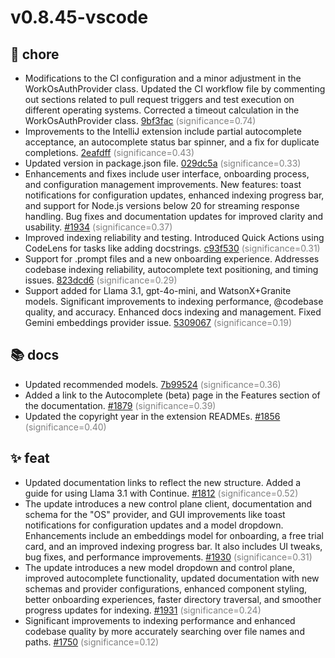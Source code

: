 # v0.8.45-vscode
## 🔧 chore
- Modifications to the CI configuration and a minor adjustment in the WorkOsAuthProvider class. Updated the CI workflow file by commenting out sections related to pull request triggers and test execution on different operating systems. Corrected a timeout calculation in the WorkOsAuthProvider class. [9bf3fac](https://github.com/continuedev/continue/commit/9bf3facee0f722ea082054698f8d74fa4c5168ad) <span style='color:grey;'>(significance=0.74)</span>
- Improvements to the IntelliJ extension include partial autocomplete acceptance, an autocomplete status bar spinner, and a fix for duplicate completions. [2eafdff](https://github.com/continuedev/continue/commit/2eafdff54b1a77c6d403fa26a64c6793d7a4dfb9) <span style='color:grey;'>(significance=0.43)</span>
- Updated version in package.json file. [029dc5a](https://github.com/continuedev/continue/commit/029dc5aceac1df7cbde5f955f693a86c647eab61) <span style='color:grey;'>(significance=0.33)</span>
- Enhancements and fixes include user interface, onboarding process, and configuration management improvements. New features: toast notifications for configuration updates, enhanced indexing progress bar, and support for Node.js versions below 20 for streaming response handling. Bug fixes and documentation updates for improved clarity and usability. [#1934](https://github.com/continuedev/continue/pull/1934) <span style='color:grey;'>(significance=0.37)</span>
- Improved indexing reliability and testing. Introduced Quick Actions using CodeLens for tasks like adding docstrings. [c93f530](https://github.com/continuedev/continue/commit/c93f530abd0d64300c4d45a8ad8da9ee996f03f8) <span style='color:grey;'>(significance=0.31)</span>
- Support for .prompt files and a new onboarding experience. Addresses codebase indexing reliability, autocomplete text positioning, and timing issues. [823dcd6](https://github.com/continuedev/continue/commit/823dcd6e66180ed74039d335980a8bc253239606) <span style='color:grey;'>(significance=0.29)</span>
- Support added for Llama 3.1, gpt-4o-mini, and WatsonX+Granite models. Significant improvements to indexing performance, @codebase quality, and accuracy. Enhanced docs indexing and management. Fixed Gemini embeddings provider issue. [5309067](https://github.com/continuedev/continue/commit/5309067ac0e55ac1f464c1b24b8facf2d06896bd) <span style='color:grey;'>(significance=0.19)</span>

## 📚 docs
- Updated recommended models. [7b99524](https://github.com/continuedev/continue/commit/7b99524d16999af78a00b198724d3beb45334ff1) <span style='color:grey;'>(significance=0.36)</span>
- Added a link to the Autocomplete (beta) page in the Features section of the documentation. [#1879](https://github.com/continuedev/continue/pull/1879) <span style='color:grey;'>(significance=0.39)</span>
- Updated the copyright year in the extension READMEs. [#1856](https://github.com/continuedev/continue/pull/1856) <span style='color:grey;'>(significance=0.40)</span>

## ✨ feat
- Updated documentation links to reflect the new structure. Added a guide for using Llama 3.1 with Continue. [#1812](https://github.com/continuedev/continue/pull/1812) <span style='color:grey;'>(significance=0.52)</span>
- The update introduces a new control plane client, documentation and schema for the "OS" provider, and GUI improvements like toast notifications for configuration updates and a model dropdown. Enhancements include an embeddings model for onboarding, a free trial card, and an improved indexing progress bar. It also includes UI tweaks, bug fixes, and performance improvements. [#1930](https://github.com/continuedev/continue/pull/1930) <span style='color:grey;'>(significance=0.31)</span>
- The update introduces a new model dropdown and control plane, improved autocomplete functionality, updated documentation with new schemas and provider configurations, enhanced component styling, better onboarding experiences, faster directory traversal, and smoother progress updates for indexing. [#1931](https://github.com/continuedev/continue/pull/1931) <span style='color:grey;'>(significance=0.24)</span>
- Significant improvements to indexing performance and enhanced codebase quality by more accurately searching over file names and paths. [#1750](https://github.com/continuedev/continue/pull/1750) <span style='color:grey;'>(significance=0.12)</span>